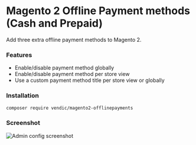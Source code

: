 # Magento 2 Offline Payment methods (Cash and Prepaid)
Add three extra offline payment methods to Magento 2.

### Features
- Enable/disable payment method globally
- Enable/disable payment method per store view
- Use a custom payment method title per store view or globally

### Installation
```bash
composer require vendic/magento2-offlinepayments
```

### Screenshot
![Admin config screenshot](https://github.com/Vendic/magento2-offline-payments/blob/master/docs/admin-screenshot.png)
